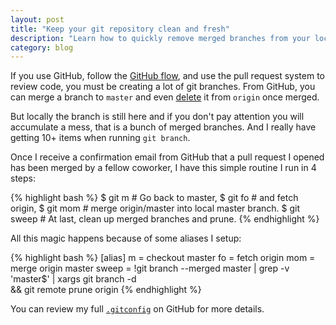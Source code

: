 ```yaml
---
layout: post
title: "Keep your git repository clean and fresh"
description: "Learn how to quickly remove merged branches from your local repository once your pull request has been approved on GitHub"
category: blog
---
```


If you use GitHub, follow the [GitHub flow](http://scottchacon.com/2011/08/31/github-flow.html),
and use the pull request system to review code, you must
be creating a lot of git branches. From GitHub, you can merge a branch to `master` and
even [delete](https://github.com/blog/1335-tidying-up-after-pull-requests) it from `origin` once merged.

But locally the branch is still here and if you don't pay attention you will accumulate
a mess, that is a bunch of merged branches. And I really have getting 10+ items
when running `git branch`.

Once I receive a confirmation email from GitHub that a pull request I opened has been merged
by a fellow coworker, I have this simple routine I run in 4 steps:

{% highlight bash %}
$ git m      # Go back to master,
$ git fo     # and fetch origin,
$ git mom    # merge origin/master into local master branch.
$ git sweep  # At last, clean up merged branches and prune.
{% endhighlight %}

All this magic happens because of some aliases I setup:

{% highlight bash %}
[alias]
  m = checkout master
  fo = fetch origin
  mom = merge origin master
  sweep = !git branch --merged master | grep -v 'master$' | xargs git branch -d\
          && git remote prune origin
{% endhighlight %}

You can review my full [`.gitconfig`](https://github.com/ssaunier/dotfiles/blob/master/gitconfig)
on GitHub for more details.